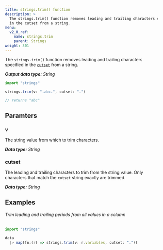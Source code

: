 ```yaml
---
title: strings.trim() function
description: >
  The strings.trim() function removes leading and trailing characters specified
  in the cutset from a string.
menu:
  v2_0_ref:
    name: strings.trim
    parent: Strings
weight: 301
---
```


The `strings.trim()` function removes leading and trailing characters specified
in the [`cutset`](#cutset) from a string.

_**Output data type:** String_

```js
import "strings"

strings.trim(v: ".abc.", cutset: ".")

// returns "abc"
```

## Paramters

### v
The string value from which to trim characters.

_**Data type:** String_

### cutset
The leading and trailing characters to trim from the string value.
Only characters that match the `cutset` string exactly are trimmed.

_**Data type:** String_

## Examples

###### Trim leading and trailing periods from all values in a column
```js
import "strings"

data
  |> map(fn:(r) => strings.trim(v: r.variables, cutset: "."))
```
